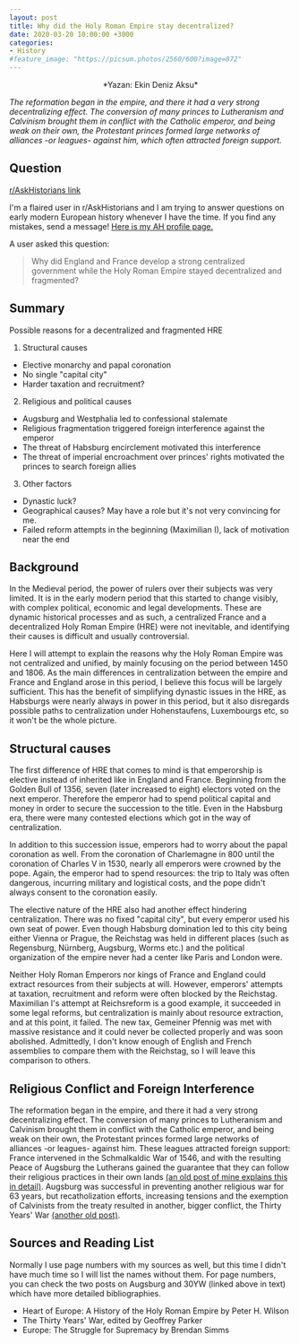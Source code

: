 ```yaml
---
layout: post
title: Why did the Holy Roman Empire stay decentralized?
date: 2020-03-20 10:00:00 +3000
categories:
- History
#feature_image: "https://picsum.photos/2560/600?image=872"
---
```


<p style="text-align: center;">
*Yazan: Ekin Deniz Aksu*
</p>

*The reformation began in the empire, and there it had a very strong decentralizing effect. The conversion of many princes to Lutheranism and Calvinism brought them in conflict with the Catholic emperor, and being weak on their own, the Protestant princes formed large networks of alliances -or leagues- against him, which often attracted foreign support.*

## Question

[r/AskHistorians link](https://www.reddit.com/r/AskHistorians/comments/fhft8e/why_did_england_and_france_develop_a_strong/fkc0e8q/)

I'm a flaired user in r/AskHistorians and I am trying to answer questions on early modern European history whenever I have the time. If you find any mistakes, send a message! [Here is my AH profile page.](https://www.reddit.com/r/AskHistorians/wiki/profiles/ekinda)

A user asked this question:

> Why did England and France develop a strong centralized government while the Holy Roman Empire stayed decentralized and fragmented?

## Summary

Possible reasons for a decentralized and fragmented HRE

1. Structural causes
  - Elective monarchy and papal coronation
  - No single "capital city"
  - Harder taxation and recruitment?
2. Religious and political causes
  - Augsburg and Westphalia led to confessional stalemate
  - Religious fragmentation triggered foreign interference against the emperor
  - The threat of Habsburg encirclement motivated this interference
  - The threat of imperial encroachment over princes' rights motivated the princes to search foreign allies
3. Other factors
  - Dynastic luck?
  - Geographical causes? May have a role but it's not very convincing for me.
  - Failed reform attempts in the beginning (Maximilian I), lack of motivation near the end

## Background

In the Medieval period, the power of rulers over their subjects was very limited. It is in the early modern period that this started to change visibly, with complex political, economic and legal developments. These are dynamic historical processes and as such, a centralized France and a decentralized Holy Roman Empire (HRE) were not inevitable, and identifying their causes is difficult and usually controversial.

Here I will attempt to explain the reasons why the Holy Roman Empire was not centralized and unified, by mainly focusing on the period between 1450 and 1806. As the main differences in centralization between the empire and France and England arose in this period, I believe this focus will be largely sufficient. This has the benefit of simplifying dynastic issues in the HRE, as Habsburgs were nearly always in power in this period, but it also disregards possible paths to centralization under Hohenstaufens, Luxembourgs etc, so it won't be the whole picture.

## Structural causes

The first difference of HRE that comes to mind is that emperorship is elective instead of inherited like in England and France. Beginning from the Golden Bull of 1356, seven (later increased to eight) electors voted on the next emperor. Therefore the emperor had to spend political capital and money in order to secure the succession to the title. Even in the Habsburg era, there were many contested elections which got in the way of centralization.

In addition to this succession issue, emperors had to worry about the papal coronation as well. From the coronation of Charlemagne in 800 until the coronation of Charles V in 1530, nearly all emperors were crowned by the pope. Again, the emperor had to spend resources: the trip to Italy was often dangerous, incurring military and logistical costs, and the pope didn't always consent to the coronation easily.

The elective nature of the HRE also had another effect hindering centralization. There was no fixed "capital city", but every emperor used his own seat of power. Even though Habsburg domination led to this city being either Vienna or Prague, the Reichstag was held in different places (such as Regensburg, Nürnberg, Augsburg, Worms etc.) and the political organization of the empire never had a center like Paris and London were.

Neither Holy Roman Emperors nor kings of France and England could extract resources from their subjects at will. However, emperors' attempts at taxation, recruitment and reform were often blocked by the Reichstag. Maximilian I's attempt at Reichsreform is a good example, it succeeded in some legal reforms, but centralization is mainly about resource extraction, and at this point, it failed. The new tax, Gemeiner Pfennig was met with massive resistance and it could never be collected properly and was soon abolished. Admittedly, I don't know enough of English and French assemblies to compare them with the Reichstag, so I will leave this comparison to others.

## Religious Conflict and Foreign Interference

The reformation began in the empire, and there it had a very strong decentralizing effect. The conversion of many princes to Lutheranism and Calvinism brought them in conflict with the Catholic emperor, and being weak on their own, the Protestant princes formed large networks of alliances -or leagues- against him. These leagues attracted foreign support: France intervened in the Schmalkaldic War of 1546, and with the resulting Peace of Augsburg the Lutherans gained the guarantee that they can follow their religious practices in their own lands [(an old post of mine explains this in detail)](http://ekinda.github.io/2020-03-19/peace-of-augsburg). Augsburg was successful in preventing another religious war for 63 years, but recatholization efforts, increasing tensions and the exemption of Calvinists from the treaty resulted in another, bigger conflict, the Thirty Years' War [(another old post)](http://ekinda.github.io/2020-03-18/thirty-years-war).

## Sources and Reading List
Normally I use page numbers with my sources as well, but this time I didn't have much time so I will list the names without them. For page numbers, you can check the two posts on Augsburg and 30YW (linked above in text) which have more detailed bibliographies.

- Heart of Europe: A History of the Holy Roman Empire by Peter H. Wilson
- The Thirty Years' War, edited by Geoffrey Parker
- Europe: The Struggle for Supremacy by Brendan Simms
